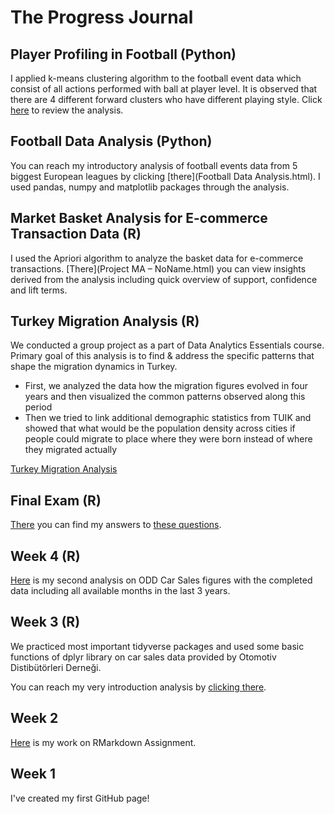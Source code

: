 # The Progress Journal

## Player Profiling in Football (Python)
I applied k-means clustering algorithm to the football event data which consist of all actions performed with ball at player level. It is observed that there are 4 different forward clusters who have different playing style. Click [here](Player_Profiling_in_Football.html) to review the analysis.

## Football Data Analysis (Python)
You can reach my introductory analysis of football events data from 5 biggest European leagues by clicking [there](Football Data Analysis.html). I used pandas, numpy and matplotlib packages through the analysis.

## Market Basket Analysis for E-commerce Transaction Data (R)
I used the Apriori algorithm to analyze the basket data for e-commerce transactions. [There](Project MA – NoName.html) you can view insights derived from the analysis including quick overview of support, confidence and lift terms.

## Turkey Migration Analysis (R)
We conducted a group project as a part of Data Analytics Essentials course. Primary goal of this analysis is to find & address the specific patterns that shape the migration dynamics in Turkey.
- First, we analyzed the data how the migration figures evolved in four years and then visualized the common patterns observed along this period
- Then we tried to link additional demographic statistics from TUIK and showed that what would be the population density across cities if people could migrate to place where they were born instead of where they migrated actually

[Turkey Migration Analysis](final.html)

## Final Exam (R)
[There](R_Final.pdf) you can find my answers to [these questions](final.pdf).


## Week 4 (R)
[Here](ODD_part2.html) is my second analysis on ODD Car Sales figures with the completed data including all available months in the last 3 years.

## Week 3 (R)
We practiced most important tidyverse packages and used some basic functions of dplyr library on car sales data provided by Otomotiv Distibütörleri Derneği.

You can reach my very introduction analysis by [clicking there](Assignment2.html).

## Week 2
[Here](Assignment1.html) is my work on RMarkdown Assignment.

## Week 1
I've created my first GitHub page!
